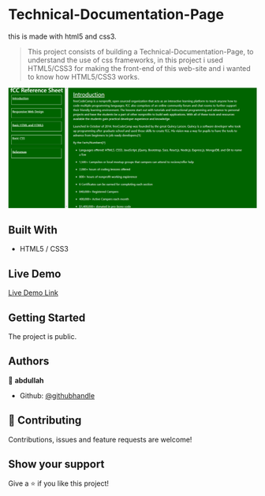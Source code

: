 # Technical-Documentation-Page
this is made with html5 and css3.
> This project consists of building a Technical-Documentation-Page, to understand the use of css frameworks, in this project i used HTML5/CSS3 for making the front-end of this web-site and i wanted to know how HTML5/CSS3 works.

![Alt text](https://github.com/abdullah-FullStackDev/Technical-Documentation-Page/blob/main/ss%20(5).png)

## Built With

- HTML5 / CSS3

## Live Demo

[Live Demo Link](https://abdullah-fullstackdev.github.io/Technical-Documentation-Page/)

## Getting Started

The project is public.

## Authors

👤 **abdullah**

- Github: [@githubhandle](https://github.com/abdullah-FullStackDev)


## 🤝 Contributing

Contributions, issues and feature requests are welcome!

## Show your support

Give a ⭐️ if you like this project!

